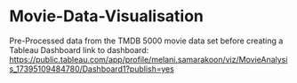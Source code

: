 # Movie-Data-Visualisation
Pre-Processed data from the TMDB 5000 movie data set before creating a Tableau Dashboard
link to dashboard: https://public.tableau.com/app/profile/melani.samarakoon/viz/MovieAnalysis_17395109484780/Dashboard1?publish=yes
